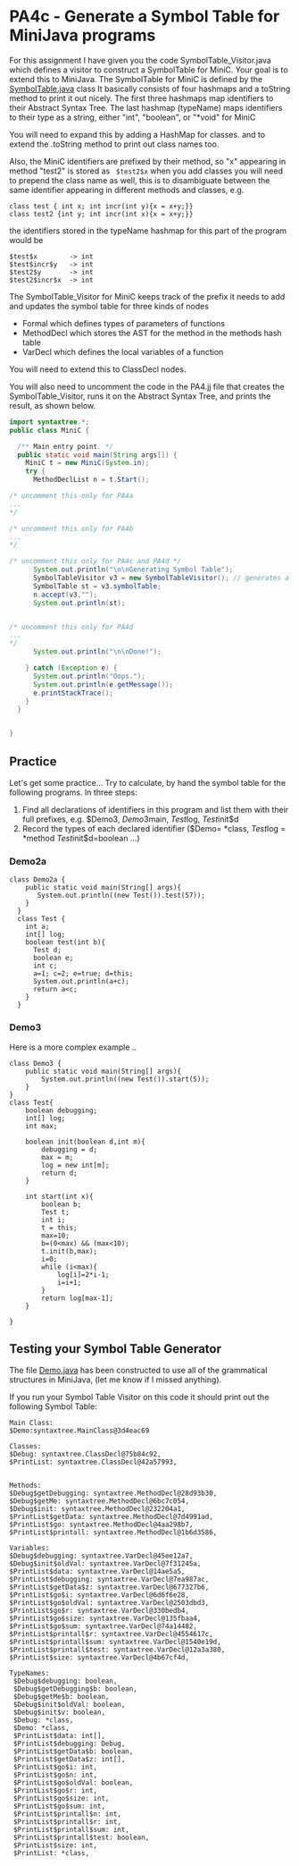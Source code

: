 # PA4c - Generate a Symbol Table for MiniJava programs

For this assignment I have given you the code SymbolTable_Visitor.java which defines a visitor to construct a SymbolTable for MiniC.
Your goal is to extend this to MiniJava.  The SymbolTable for MiniC is defined by the [SymbolTable.java](./SymbolTable.java) class
It basically consists of four hashmaps and a toString method to print it out nicely.
The first three hashmaps map identifiers to their Abstract Syntax Tree.
The last hashmap (typeName) maps identifiers to their type as a string, either "int", "boolean", or "*void" for MiniC

You will need to expand this by adding a HashMap for classes. and to extend the .toString method to print out class names too.

Also, the MiniC identifiers are prefixed by their method, so "x" appearing in method "test2" is stored as
``` $test2$x```
when you add classes you will need to prepend the class name as well, this is to disambiguate between the same identifier
appearing in different methods and classes, e.g.
```
class test { int x; int incr(int y){x = x+y;}}
class test2 {int y; int incr(int x){x = x+y;}}
```
the identifiers stored in the typeName hashmap for this part of the program would be
```
$test$x        -> int
$test$incr$y   -> int
$test2$y       -> int
$test2$incr$x  -> int
```

The SymbolTable_Visitor for MiniC keeps track of the prefix it needs to add and updates the symbol table for three kinds of nodes
* Formal   which defines types of parameters of functions
* MethodDecl   which stores the AST for the method in the methods hash table
* VarDecl  which defines the local variables of a function

You will need to extend this to ClassDecl nodes.

You will also need to uncomment the code in the PA4.jj file that 
creates the SymbolTable_Visitor, runs it on the Abstract Syntax Tree, and prints the result, as shown below.
``` java
import syntaxtree.*;
public class MiniC {

  /** Main entry point. */
  public static void main(String args[]) {
    MiniC t = new MiniC(System.in);
    try {
      MethodDeclList n = t.Start();

/* uncomment this only for PA4a
...
*/

/* uncomment this only for PA4b
...
*/

/* uncomment this only for PA4c and PA4d */
      System.out.println("\n\nGenerating Symbol Table");
      SymbolTableVisitor v3 = new SymbolTableVisitor(); // generates a SymbolTable
      SymbolTable st = v3.symbolTable;
      n.accept(v3,"");
      System.out.println(st);


/* uncomment this only for PA4d
...
*/
      System.out.println("\n\nDone!");

    } catch (Exception e) {
      System.out.println("Oops.");
      System.out.println(e.getMessage());
      e.printStackTrace();
    }
  }


}
```
## Practice
Let's get some practice... Try to calculate, by hand the symbol table for the following programs.
In three steps:
1. Find all declarations of identifiers in this program and list them with their full prefixes, e.g. $Demo3, $Demo3$main, $Test$log, $Test$init$d
2. Record the types of each declared identifier ($Demo= *class, $Test$log = *method $Test$init$d=boolean ...)
### Demo2a
```
class Demo2a {
    public static void main(String[] args){
       System.out.println((new Test()).test(57));
    }
  }
  class Test {
    int a;
    int[] log;
    boolean test(int b){
      Test d;
      boolean e;
      int c;
      a=1; c=2; e=true; d=this;
      System.out.println(a+c);
      return a<c;
    }  
  }
```

### Demo3
Here is a more complex example ..
```
class Demo3 {
    public static void main(String[] args){
        System.out.println((new Test()).start(5));
    }
}
class Test{
    boolean debugging;
    int[] log;
    int max;

    boolean init(boolean d,int m){
        debugging = d;
        max = m;
        log = new int[m];
        return d;
    }

    int start(int x){
        boolean b;
        Test t;
        int i;
        t = this;
        max=10;
        b=(0<max) && (max<10);
        t.init(b,max);
        i=0;
        while (i<max){
            log[i]=2*i-1;
            i=i+1;
        }
        return log[max-1];
    }

}

```
## Testing your Symbol Table Generator
The file [Demo.java](./Demo.java) has been constructed to use all of the grammatical structures in MiniJava,
(let me know if I missed anything).

If you run your Symbol Table Visitor on this code it should print out the following Symbol Table:
```
Main Class:
$Demo:syntaxtree.MainClass@3d4eac69

Classes:
$Debug: syntaxtree.ClassDecl@75b84c92, 
$PrintList: syntaxtree.ClassDecl@42a57993, 


Methods: 
$Debug$getDebugging: syntaxtree.MethodDecl@28d93b30, 
$Debug$getMe: syntaxtree.MethodDecl@6bc7c054, 
$Debug$init: syntaxtree.MethodDecl@232204a1, 
$PrintList$getData: syntaxtree.MethodDecl@7d4991ad, 
$PrintList$go: syntaxtree.MethodDecl@4aa298b7, 
$PrintList$printall: syntaxtree.MethodDecl@1b6d3586, 

Variables: 
$Debug$debugging: syntaxtree.VarDecl@45ee12a7, 
$Debug$init$oldVal: syntaxtree.VarDecl@7f31245a, 
$PrintList$data: syntaxtree.VarDecl@14ae5a5, 
$PrintList$debugging: syntaxtree.VarDecl@7ea987ac, 
$PrintList$getData$z: syntaxtree.VarDecl@677327b6, 
$PrintList$go$i: syntaxtree.VarDecl@6d6f6e28, 
$PrintList$go$oldVal: syntaxtree.VarDecl@2503dbd3, 
$PrintList$go$r: syntaxtree.VarDecl@330bedb4, 
$PrintList$go$size: syntaxtree.VarDecl@135fbaa4, 
$PrintList$go$sum: syntaxtree.VarDecl@74a14482, 
$PrintList$printall$r: syntaxtree.VarDecl@4554617c, 
$PrintList$printall$sum: syntaxtree.VarDecl@1540e19d, 
$PrintList$printall$test: syntaxtree.VarDecl@12a3a380, 
$PrintList$size: syntaxtree.VarDecl@4b67cf4d, 

TypeNames: 
 $Debug$debugging: boolean,
 $Debug$getDebugging$b: boolean,
 $Debug$getMe$b: boolean,
 $Debug$init$oldVal: boolean,
 $Debug$init$v: boolean,
 $Debug: *class,
 $Demo: *class,
 $PrintList$data: int[],
 $PrintList$debugging: Debug,
 $PrintList$getData$b: boolean,
 $PrintList$getData$z: int[],
 $PrintList$go$i: int,
 $PrintList$go$n: int,
 $PrintList$go$oldVal: boolean,
 $PrintList$go$r: int,
 $PrintList$go$size: int,
 $PrintList$go$sum: int,
 $PrintList$printall$n: int,
 $PrintList$printall$r: int,
 $PrintList$printall$sum: int,
 $PrintList$printall$test: boolean,
 $PrintList$size: int,
 $PrintList: *class,
```


